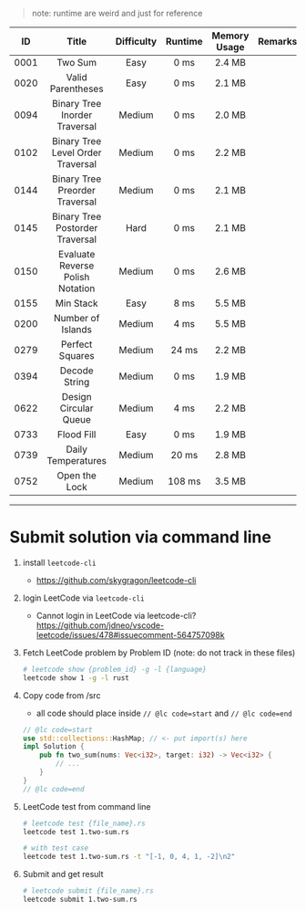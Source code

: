 > note: runtime are weird and just for reference

|  ID  |               Title               | Difficulty | Runtime | Memory Usage | Remarks | Last Review |
| :--: | :-------------------------------: | :--------: | :-----: | :----------: | :-----: | :---------: |
| 0001 |              Two Sum              |    Easy    |  0 ms   |    2.4 MB    |         |             |
| 0020 |         Valid Parentheses         |    Easy    |  0 ms   |    2.1 MB    |         |             |
| 0094 |   Binary Tree Inorder Traversal   |   Medium   |  0 ms   |    2.0 MB    |         |             |
| 0102 | Binary Tree Level Order Traversal |   Medium   |  0 ms   |    2.2 MB    |         |             |
| 0144 |  Binary Tree Preorder Traversal   |   Medium   |  0 ms   |    2.1 MB    |         |             |
| 0145 |  Binary Tree Postorder Traversal  |    Hard    |  0 ms   |    2.1 MB    |         |             |
| 0150 | Evaluate Reverse Polish Notation  |   Medium   |  0 ms   |    2.6 MB    |         |             |
| 0155 |             Min Stack             |    Easy    |  8 ms   |    5.5 MB    |         |             |
| 0200 |         Number of Islands         |   Medium   |  4 ms   |    5.5 MB    |         |             |
| 0279 |          Perfect Squares          |   Medium   |  24 ms  |    2.2 MB    |         |             |
| 0394 |           Decode String           |   Medium   |  0 ms   |    1.9 MB    |         |             |
| 0622 |       Design Circular Queue       |   Medium   |  4 ms   |    2.2 MB    |         |             |
| 0733 |            Flood Fill             |    Easy    |  0 ms   |    1.9 MB    |         |             |
| 0739 |        Daily Temperatures         |   Medium   |  20 ms  |    2.8 MB    |         |             |
| 0752 |           Open the Lock           |   Medium   | 108 ms  |    3.5 MB    |         |             |

---

# Submit solution via command line

1. install `leetcode-cli`
   - https://github.com/skygragon/leetcode-cli
1. login LeetCode via `leetcode-cli`
   - Cannot login in LeetCode via leetcode-cli? https://github.com/jdneo/vscode-leetcode/issues/478#issuecomment-564757098k
1. Fetch LeetCode problem by Problem ID (note: do not track in these files)
   ```sh
   # leetcode show {problem_id} -g -l {language}
   leetcode show 1 -g -l rust
   ```
1. Copy code from /src
   - all code should place inside `// @lc code=start` and `// @lc code=end`
   ```rust
   // @lc code=start
   use std::collections::HashMap; // <- put import(s) here
   impl Solution {
       pub fn two_sum(nums: Vec<i32>, target: i32) -> Vec<i32> {
           // ...
       }
   }
   // @lc code=end
   ```
1. LeetCode test from command line

   ```sh
   # leetcode test {file_name}.rs
   leetcode test 1.two-sum.rs

   # with test case
   leetcode test 1.two-sum.rs -t "[-1, 0, 4, 1, -2]\n2"
   ```

1. Submit and get result
   ```sh
   # leetcode submit {file_name}.rs
   leetcode submit 1.two-sum.rs
   ```
